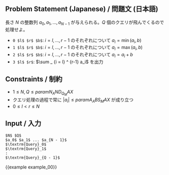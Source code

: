 Problem Statement (Japanese) / 問題文 (日本語)
---------

長さ $N$ の整数列 $a_0, a_1, \dots, a _ {N - 1}$ が与えられる。$Q$ 個のクエリが飛んでくるので処理せよ。

- `0 $l$ $r$ $b$`: $i = l, \dots, {r-1}$ のそれぞれについて $a_i = \min(a_i, b)$
- `1 $l$ $r$ $b$`: $i = l, \dots, {r-1}$ のそれぞれについて $a_i = \max(a_i, b)$
- `2 $l$ $r$ $b$`: $i = l, \dots, {r-1}$ のそれぞれについて $a_i = a_i + b$
- `3 $l$ $r$`: $\sum _ {i = l} ^ {r-1} a_i$ を出力

Constraints / 制約
---------

- $1 \leq N, Q \leq {{param N_AND_Q_MAX}}$
- クエリ処理の過程で常に $\vert a_i \vert \leq {{param A_ABS_MAX}}$ が成り立つ
- $0 \leq l < r \leq N$

Input / 入力
---------

~~~
$N$ $Q$
$a_0$ $a_1$ ... $a_{N - 1}$
$\textrm{Query}_0$
$\textrm{Query}_1$
:
$\textrm{Query}_{Q - 1}$
~~~

{{example example_00}}
